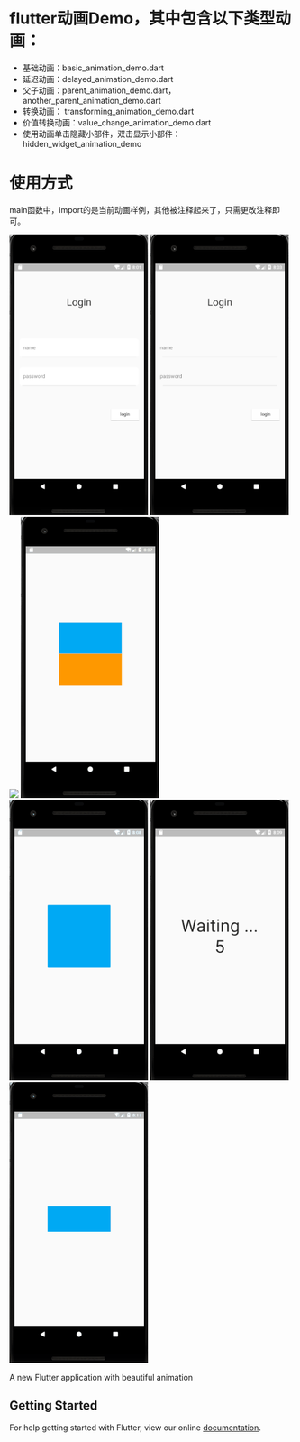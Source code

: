 # flutter动画Demo，其中包含以下类型动画：

- 基础动画：basic_animation_demo.dart
- 延迟动画：delayed_animation_demo.dart
- 父子动画：parent_animation_demo.dart，another_parent_animation_demo.dart
- 转换动画： transforming_animation_demo.dart
- 价值转换动画：value_change_animation_demo.dart
- 使用动画单击隐藏小部件，双击显示小部件：hidden_widget_animation_demo


# 使用方式
main函数中，import的是当前动画样例，其他被注释起来了，只需更改注释即可。


![](../../../image/slide_ani.png)
![](../../../image/delay_ani.png)
![](/workspace/flutter/Flutter-Notebook/image/conbine_ani.png)
![](../../../image/scal_ani.png)
![](../../../image/border_redis_ani.png)
![](../../../image/num_ani.png)
![](../../../image/hide_ani.png)

A new Flutter application with beautiful animation

## Getting Started

For help getting started with Flutter, view our online
[documentation](https://flutter.io/).
